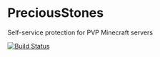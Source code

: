 PreciousStones
==========

Self-service protection for PVP Minecraft servers

[![Build Status](https://travis-ci.org/marcelo-mason/PreciousStones.svg?branch=master)](https://travis-ci.org/marcelo-mason/PreciousStones)